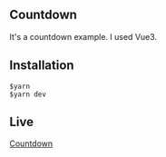 ## Countdown
It's a countdown example. I used Vue3.

## Installation
```		
$yarn
$yarn dev
```
## Live
[Countdown](https://countdown-vue3.netlify.app/)